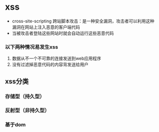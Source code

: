 # xss
- cross-site-scripting 跨站脚本攻击：是一种安全漏洞，攻击者可以利用这种漏洞在网站上注入恶意的客户端代码
- 当被攻击者登陆这些网站时就会自动运行这些恶意代码

### 以下两种情况易发生xss
1. 数据从不一个不可靠的连接发送到web应用程序
2. 没有过滤掉恶意代码的内容背发送给用户

## xss分类
### 存储型（持久型）

### 反射型（非持久型）

### 基于dom